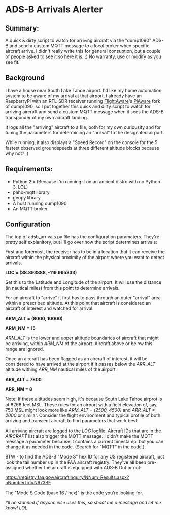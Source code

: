 # ADS-B Arrivals Alerter
## Summary:
A quick & dirty script to watch for arriving aircraft via the "dump1090" ADS-B and send a custom MQTT message to a local broker when specific aircraft arrive.  I didn't really write this for general consuption, but a couple of people asked to see it so here it is.  ;)  No warranty, use or modify as you see fit.

## Background
I have a house near South Lake Tahoe airport.  I'd like my home automation system to be aware of my arrival at that airport.  I already have an RaspberryPi with an RTL-SDR receiver running [FlightAware](https://www.flightaware.com/)'s [PiAware](https://flightaware.com/adsb/piaware/) fork of dump1090, so I put together this quick and dirty script to watch for arriving aircraft and send a custom MQTT message when it sees the ADS-B transponder of my own aircraft landing.

It logs all the "arriving" aircraft to a file, both for my own curiousity and for tuning the parameters for determining an "arrival" to the designated airport.

While running, it also displays a "Speed Record" on the console for the 5 fastest observed groundspeeds at three different altitude blocks because why not?  ;)

## Requirements:
- Python 2.x  (Because I'm running it on an ancient distro with no Python 3, LOL)
- paho-mqtt library
- geopy library
- A host running dump1090
- An MQTT broker

## Configuration
The top of adsb_arrivals.py file has the configuration paramaters.  They're pretty self explanitory, but I'll go over how the script determines arrivals:


First and foremost, the receiver has to be in a location that it can receive the aircraft within the physical proximity of the airport where you want to detect arrivals.


**LOC = (38.893888, -119.995333)** 


Set this to the Latitude and Longitude of the airport.  It will use the distance (in nautical miles) from this point to determine arrivals.

For an aircraft to "arrive" it first has to pass through an outer "arrival" area within a prescribed altitude.  At this point that aircraft is considered an aircraft of interest and watched for arrival.

**ARM_ALT = (8000, 10000)**

**ARM_NM = 15**

*ARM_ALT* is the lower and upper altitude boundaries of aircraft that might be arriving, within *ARM_NM* of the airport.  Aircraft above or below this range are ignored.

Once an aircraft has been flagged as an aircraft of interest, it will be considered to have arrived at the airport if it passes below the *ARR_ALT* altitude withing  *ARR_NM* nautical miles of the airport:

**ARR_ALT = 7800**

**ARR_NM = 8**

Note: If these altitudes seem high, it's because South Lake Tahoe airprot is at 6268 feet MSL.  These rules for an airport with a field elevation of, say, 750 MSL might look more like *ARM_ALT = (2500, 4500)* and *ARR_ALT = 2000* or similar.  Consider the flight environment and typical profile of both arriving and transient aircraft to find parameters that work best.

All arriving aircraft are logged to the *LOG* logfile.  Aircraft IDs that are in the *AIRCRAFT* list also trigger the MQTT message.  I didn't make the MQTT message a parameter because it contains a current timestamp, but you can change it as needed in the code.  (Search for "MQTT" in the code.)

BTW - to find the ADS-B "Mode S" hex ID for any US registered aircraft, just look the tail number up in the FAA aircraft registry. They've all been pre-assigned whether the aircraft is equipped with ADS-B Out or not:

https://registry.faa.gov/aircraftinquiry/NNum_Results.aspx?nNumberTxt=N673BF

The "Mode S Code (base 16 / hex)" is the code you're looking for.


*I'll be stunned if anyone else uses this, so shoot me a message and let me know!  LOL*
